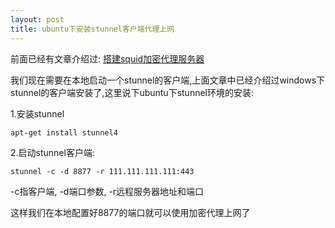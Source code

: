 ```yaml
---
layout: post
title: ubuntu下安装stunnel客户端代理上网
---
```


前面已经有文章介绍过:
[搭建squid加密代理服务器](http://www.codeif.com/post/839)

我们现在需要在本地启动一个stunnel的客户端,上面文章中已经介绍过windows下stunnel的客户端安装了,这里说下ubuntu下stunnel环境的安装:

1.安装stunnel

    apt-get install stunnel4

2.启动stunnel客户端:

    stunnel -c -d 8877 -r 111.111.111.111:443

-c指客户端, -d端口参数, -r远程服务器地址和端口

这样我们在本地配置好8877的端口就可以使用加密代理上网了
